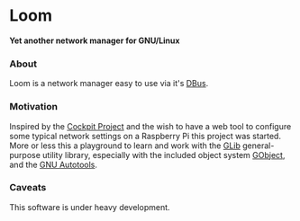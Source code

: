 # Loom
**Yet another network manager for GNU/Linux**

### About
Loom is a network manager easy to use via it's
[DBus](http://www.freedesktop.org/wiki/Software/dbus/).

### Motivation
Inspired by the [Cockpit Project](https://github.com/cockpit-project/cockpit/)
and the wish to have a web tool to configure some typical network settings on a
Raspberry Pi this project was started.
More or less this a playground to learn and work with the
[GLib](https://developer.gnome.org/glib/stable) general-purpose utility
library, especially with the included object system
[GObject](https://developer.gnome.org/gobject/stable/index.html), and the
[GNU Autotools](http://en.wikipedia.org/wiki/GNU_build_system).

### Caveats
This software is under heavy development.
